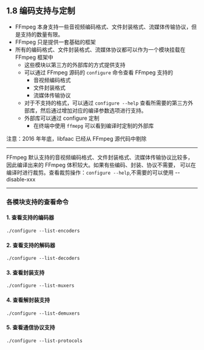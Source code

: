 ## 1.8 编码支持与定制

- FFmpeg 本身支持一些音视频编码格式、文件封装格式、流媒体传输协议，但是支持的数量有限。
- FFmpeg 只是提供一套基础的框架
- 所有的编码格式、文件封装格式、流媒体协议都可以作为一个模块挂载在 FFmpeg 框架中
    - 这些模块以第三方的外部库的方式提供支持
    - 可以通过 FFmpeg 源码的 `configure` 命令查看 FFmpeg 支持的 
        - 音视频编码格式
        - 文件封装格式
        - 流媒体传输协议
    - 对于不支持的格式，可以通过 `configure --help` 查看所需要的第三方外部库，然后通过增加对应的编译参数选项进行支持。
    - 外部库可以通过 configure 定制
        - 在终端中使用 ``ffmepg`` 可以看到编译时定制的外部库
   
注意：2016 年年底，libfaac 已经从 FFmpeg 源代码中剔除 

---

FFmpeg 默认支持的音视频编码格式、文件封装格式、流媒体传输协议比较多，因此编译出来的 FFmpeg 体积较大。如果有些编码、封装、协议不需要，
可以在编译时进行裁剪。查看裁剪操作：``configure --help``,不需要的可以使用 --disable-xxx

---

### 各模块支持的查看命令

#### 1. 查看支持的编码器
```shell
./configure --list-encoders
```

#### 2. 查看支持的解码器
```shell
./configure --list-decoders
```

#### 3. 查看封装支持
```shell
./configure --list-muxers
```

#### 4. 查看解封装支持
```shell
./configure --list-demuxers
```

#### 5. 查看通信协议支持
```shell
./configure --list-protocols
```